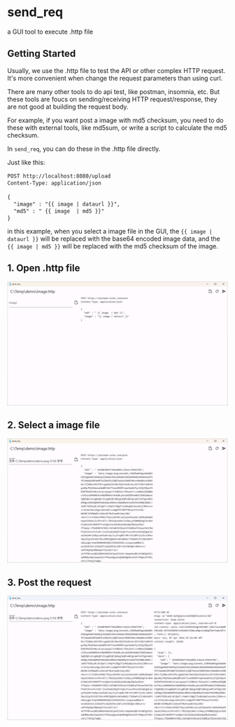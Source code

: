 # send_req

a GUI tool to execute .http file

## Getting Started

Usually, we use the .http file to test the API or other complex HTTP request. It's more convenient when change the request parameters than using curl.

There are many other tools to do api test, like postman, insomnia, etc. But these tools are foucs on sending/receiving HTTP request/response, they are not good at building the request body.

For example, if you want post a image with md5 checksum, you need to do these with external tools, like md5sum, or write a script to calculate the md5 checksum.

In `send_req`, you can do these in the .http file directly.

Just like this:

```http
POST http://localhost:8080/upload
Content-Type: application/json

{
  "image" : "{{ image | dataurl }}",
  "md5" : " {{ image  | md5 }}"
}
```

in this example, when you select a image file in the GUI, the `{{ image | dataurl }}` will be replaced with the base64 encoded image data, and the `{{ image | md5 }}` will be replaced with the md5 checksum of the image.

## 1. Open .http file

![init](doc/init.png)

## 2. Select a image file

![select image](doc/filled.png)

## 3. Post the request

![post request](doc/posted.png)
